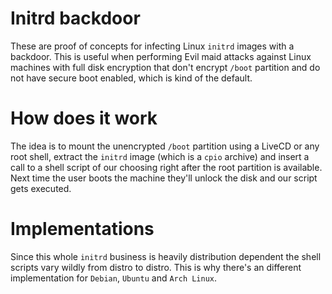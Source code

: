 # Initrd backdoor

These are proof of concepts for infecting Linux `initrd` images with a backdoor. This is useful when
performing Evil maid attacks against Linux machines with full disk encryption that don't encrypt
`/boot` partition and do not have secure boot enabled, which is kind of the default.

# How does it work

The idea is to mount the unencrypted `/boot` partition using a LiveCD or any root shell, extract the
`initrd` image (which is a `cpio` archive) and insert a call to a shell script of our choosing right
after the root partition is available. Next time the user boots the machine they'll unlock the disk
and our script gets executed.

# Implementations

Since this whole `initrd` business is heavily distribution dependent the shell scripts vary wildly
from distro to distro. This is why there's an different implementation for `Debian`, `Ubuntu` and
`Arch Linux`.
